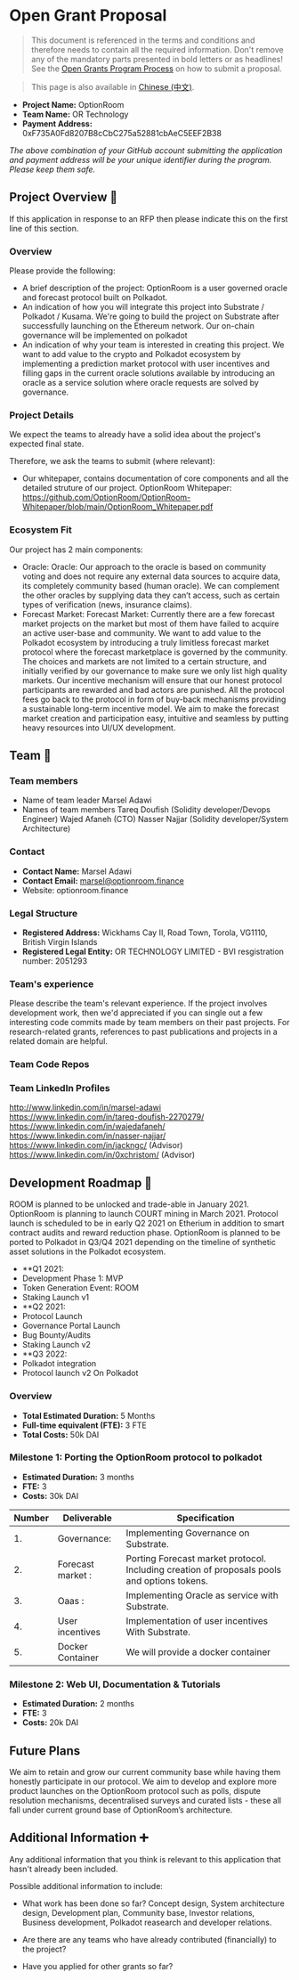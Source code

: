 # Open Grant Proposal

> This document is referenced in the terms and conditions and therefore needs to contain all the required information. Don't remove any of the mandatory parts presented in bold letters or as headlines! See the [Open Grants Program Process](https://github.com/w3f/Open-Grants-Program/blob/master/README_2.md) on how to submit a proposal.

> This page is also available in [Chinese (中文)](./application-template-cn.md).

* **Project Name:** OptionRoom
* **Team Name:** OR Technology
* **Payment Address:** 0xF735A0Fd8207B8cCbC275a52881cbAeC5EEF2B38

*The above combination of your GitHub account submitting the application and payment address will be your unique identifier during the program. Please keep them safe.*

## Project Overview :page_facing_up: 
If this application in response to an RFP then please indicate this on the first line of this section.

### Overview

Please provide the following:
  * A brief description of the project:
  OptionRoom is a user governed oracle and forecast protocol built on Polkadot.
  * An indication of how you will integrate this project into Substrate / Polkadot / Kusama.
  We're going to build the project on Substrate after successfully launching on the Ethereum network. Our on-chain governance will be implemented on polkadot
  * An indication of why your team is interested in creating this project.
We want to add value to the crypto and Polkadot ecosystem by implementing a prediction market protocol with user incentives and filling gaps in the current oracle solutions available by introducing an oracle as a service solution where oracle requests are solved by governance.

### Project Details 
We expect the teams to already have a solid idea about the project's expected final state.

Therefore, we ask the teams to submit (where relevant):
* Our whitepaper, contains documentation of core components and all the detailed struture of our project.
OptionRoom Whitepaper: https://github.com/OptionRoom/OptionRoom-Whitepaper/blob/main/OptionRoom_Whitepaper.pdf

### Ecosystem Fit 
Our project has 2 main components:
* Oracle:
    Oracle: Our approach to the oracle is based on community voting and does not require any external data sources to acquire data, its completely community based (human oracle). We can complement the other oracles by supplying data they can’t access, such as certain types of verification (news, insurance claims).
* Forecast Market:
    Forecast Market: Currently there are a few forecast market projects on the market but most of them have failed to acquire an active user-base and community. We want to add value to the Polkadot ecosystem by introducing a truly limitless forecast market protocol where the forecast marketplace is governed by the community. The choices and markets are not limited to a certain structure, and initially verified by our governance to make sure we only list high quality markets. Our incentive mechanism will ensure that our honest protocol participants are rewarded and bad actors are punished. All the protocol fees go back to the protocol in form of buy-back mechanisms providing a sustainable long-term incentive model. We aim to make the forecast market creation and participation easy, intuitive and seamless by putting heavy resources into UI/UX development.


## Team :busts_in_silhouette:

### Team members
* Name of team leader
Marsel Adawi
* Names of team members	
Tareq Doufish (Solidity developer/Devops Engineer)
Wajed Afaneh (CTO)
Nasser Najjar (Solidity developer/System Architecture)

### Contact
* **Contact Name:** Marsel Adawi
* **Contact Email:** marsel@optionroom.finance
* Website: optionroom.finance

### Legal Structure 
* **Registered Address:** Wickhams Cay II, Road Town, Torola, VG1110, British Virgin Islands
* **Registered Legal Entity:** OR TECHNOLOGY LIMITED - BVI resgistration number: 2051293

### Team's experience
Please describe the team's relevant experience.  If the project involves development work, then we'd appreciated if you can single out a few interesting code commits made by team members on their past projects. For research-related grants, references to past publications and projects in a related domain are helpful.  

### Team Code Repos

### Team LinkedIn Profiles
http://www.linkedin.com/in/marsel-adawi
https://www.linkedin.com/in/tareq-doufish-2270279/
https://www.linkedin.com/in/wajedafaneh/
https://www.linkedin.com/in/nasser-najjar/
https://www.linkedin.com/in/jackngc/ (Advisor)
https://www.linkedin.com/in/0xchristom/ (Advisor)

## Development Roadmap :nut_and_bolt: 

ROOM is planned to be unlocked and trade-able in January 2021. OptionRoom is planning to launch COURT mining in March 2021. Protocol launch is scheduled to be in early Q2 2021 on Etherium in addition to smart contract audits and reward reduction phase. OptionRoom is planned to be ported to Polkadot in Q3/Q4 2021 depending on the timeline of synthetic asset solutions in the Polkadot ecosystem.

* **Q1 2021:
* Development Phase 1: MVP
* Token Generation Event: ROOM
* Staking Launch v1
* **Q2 2021:
* Protocol Launch
* Governance Portal Launch
* Bug Bounty/Audits
* Staking Launch v2
* **Q3 2022:
* Polkadot integration
* Protocol launch v2 On Polkadot

### Overview
* **Total Estimated Duration:** 5 Months
* **Full-time equivalent (FTE):**  3 FTE
* **Total Costs:** 50k DAI

### Milestone 1: Porting the OptionRoom protocol to polkadot
* **Estimated Duration:** 3 months
* **FTE:**  3
* **Costs:** 30k DAI

| Number | Deliverable | Specification |
| ------------- | ------------- | ------------- |
| 1. | Governance: | Implementing Governance on Substrate. |
| 2. | Forecast market : | Porting Forecast market protocol. Including creation of proposals pools and options tokens. |
| 3. | Oaas : | Implementing Oracle as service with Substrate. |
| 4. | User incentives | Implementation of user incentives With Substrate. |
| 5. | Docker Container | We will provide a docker container |

### Milestone 2: Web UI, Documentation & Tutorials
* **Estimated Duration:** 2 months
* **FTE:**  3
* **Costs:** 20k DAI

## Future Plans
We aim to retain and grow our current community base while having them honestly participate in our protocol. We aim to develop and explore more product launches on the OptionRoom protocol such as polls, dispute resolution mechanisms, decentralised surveys and curated lists - these all fall under current ground base of OptionRoom’s architecture.

## Additional Information :heavy_plus_sign: 
Any additional information that you think is relevant to this application that hasn't already been included.

Possible additional information to include:
* What work has been done so far?
Concept design, System architecture design, Development plan, Community base, Investor relations, Business development, Polkadot reasearch and developer relations.
* Are there are any teams who have already contributed (financially) to the project?

* Have you applied for other grants so far?
